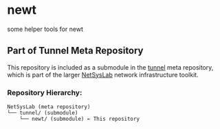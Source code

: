 # newt
some helper tools for newt

## Part of Tunnel Meta Repository

This repository is included as a submodule in the [tunnel](https://github.com/hellbrueck/tunnel.git) meta repository, which is part of the larger [NetSysLab](https://github.com/hellbruh/NetSysLab) network infrastructure toolkit.

### Repository Hierarchy:
```
NetSysLab (meta repository)
└── tunnel/ (submodule)
    └── newt/ (submodule) ← This repository
```
